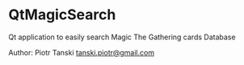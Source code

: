 # QtMagicSearch
Qt application to easily search Magic The Gathering cards Database

Author: Piotr Tanski <tanski.piotr@gmail.com>
